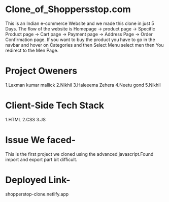 # Clone_of_Shoppersstop.com
This is an Indian e-commerce Website and we made this clone in just 5 Days. The flow of the website is Homepage -> product page -> Specific Product page -> Cart page -> Payment page -> Address Page -> Order Confirmation page. If you want to buy the product you have to go in the navbar and hover on Categories and then Select Menu select men then You redirect to the Men Page.

# Project Oweners 
1.Laxman kumar mallick
2.Nikhil
3.Haleeema Zehera 
4.Neetu gond
5.Nikhil

# Client-Side Tech Stack
1.HTML
2.CSS
3.JS




# Issue We faced-
This is the first project we cloned using the advanced javascript.Found import and export part bit difficult.


# Deployed Link-
shopperstop-clone.netlify.app




<!-- # Some Snaps from our Clone-![aa](https://github.com/Laxmanmallick1997/Project-2-Clone-ShoppersStop-BackEnd/blob/main/backend.png) -->




 

